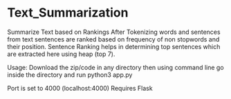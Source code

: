 # Text_Summarization
Summarize Text based on Rankings
After Tokenizing words and sentences from text sentences are ranked based on frequency of non stopwords and their position.
Sentence Ranking helps in determining top sentences which are extracted here using heap (top 7).

Usage: 
Download the zip/code in any directory
then using command line go inside the directory and run
python3 app.py

Port is set to 4000 (localhost:4000) 
Requires Flask 
